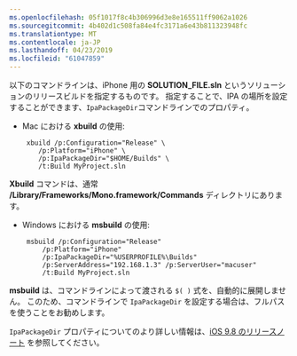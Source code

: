 ```yaml
---
ms.openlocfilehash: 05f1017f8c4b306996d3e8e165511ff9062a1026
ms.sourcegitcommit: 4b402d1c508fa84e4fc3171a6e43b811323948fc
ms.translationtype: MT
ms.contentlocale: ja-JP
ms.lasthandoff: 04/23/2019
ms.locfileid: "61047859"
---
```


以下のコマンドラインは、iPhone 用の **SOLUTION_FILE.sln** というソリューションのリリースビルドを指定するものです。 指定することで、IPA の場所を設定することができます、`IpaPackageDir`コマンドラインでのプロパティ。

 - Mac における **xbuild** の使用:

        xbuild /p:Configuration="Release" \ 
           /p:Platform="iPhone" \ 
           /p:IpaPackageDir="$HOME/Builds" \
           /t:Build MyProject.sln

**Xbuild** コマンドは、通常 **/Library/Frameworks/Mono.framework/Commands** ディレクトリにあります。

 - Windows における **msbuild** の使用:

        msbuild /p:Configuration="Release" 
            /p:Platform="iPhone" 
            /p:IpaPackageDir="%USERPROFILE%\Builds" 
            /p:ServerAddress="192.168.1.3" /p:ServerUser="macuser"  
            /t:Build MyProject.sln


**msbuild** は、コマンドラインによって渡される `$( )` 式を、自動的に展開しません。 このため、コマンドラインで `IpaPackageDir` を設定する場合は、フルパスを使うことをお勧めします。


`IpaPackageDir` プロパティについてのより詳しい情報は、[iOS 9.8 のリリースノート](https://developer.xamarin.com/releases/ios/xamarin.ios_9/xamarin.ios_9.8/#New_MSBuild_property_IpaPackageDir_to_customize_.ipa_output_location) を参照してください。
